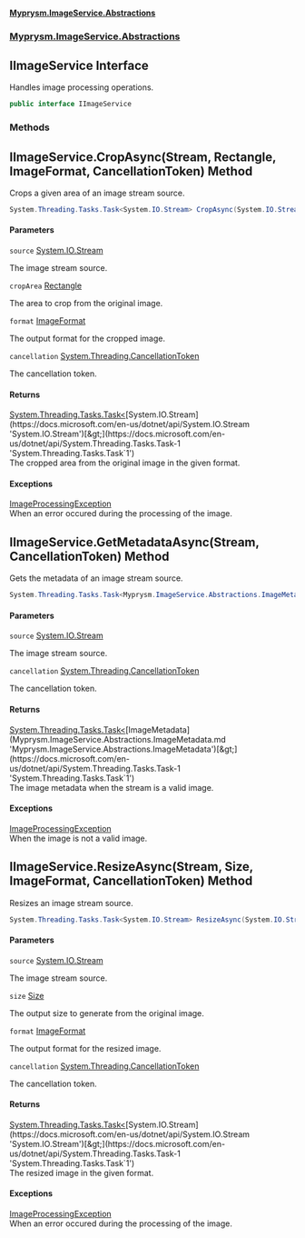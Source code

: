 #### [Myprysm.ImageService.Abstractions](index.md 'index')
### [Myprysm.ImageService.Abstractions](index.md#Myprysm.ImageService.Abstractions 'Myprysm.ImageService.Abstractions')

## IImageService Interface

Handles image processing operations.

```csharp
public interface IImageService
```
### Methods

<a name='Myprysm.ImageService.Abstractions.IImageService.CropAsync(System.IO.Stream,Myprysm.ImageService.Abstractions.Rectangle,Myprysm.ImageService.Abstractions.ImageFormat,System.Threading.CancellationToken)'></a>

## IImageService.CropAsync(Stream, Rectangle, ImageFormat, CancellationToken) Method

Crops a given area of an image stream source.

```csharp
System.Threading.Tasks.Task<System.IO.Stream> CropAsync(System.IO.Stream source, Myprysm.ImageService.Abstractions.Rectangle cropArea, Myprysm.ImageService.Abstractions.ImageFormat format=Myprysm.ImageService.Abstractions.ImageFormat.Original, System.Threading.CancellationToken cancellation=default(System.Threading.CancellationToken));
```
#### Parameters

<a name='Myprysm.ImageService.Abstractions.IImageService.CropAsync(System.IO.Stream,Myprysm.ImageService.Abstractions.Rectangle,Myprysm.ImageService.Abstractions.ImageFormat,System.Threading.CancellationToken).source'></a>

`source` [System.IO.Stream](https://docs.microsoft.com/en-us/dotnet/api/System.IO.Stream 'System.IO.Stream')

The image stream source.

<a name='Myprysm.ImageService.Abstractions.IImageService.CropAsync(System.IO.Stream,Myprysm.ImageService.Abstractions.Rectangle,Myprysm.ImageService.Abstractions.ImageFormat,System.Threading.CancellationToken).cropArea'></a>

`cropArea` [Rectangle](Myprysm.ImageService.Abstractions.Rectangle.md 'Myprysm.ImageService.Abstractions.Rectangle')

The area to crop from the original image.

<a name='Myprysm.ImageService.Abstractions.IImageService.CropAsync(System.IO.Stream,Myprysm.ImageService.Abstractions.Rectangle,Myprysm.ImageService.Abstractions.ImageFormat,System.Threading.CancellationToken).format'></a>

`format` [ImageFormat](Myprysm.ImageService.Abstractions.ImageFormat.md 'Myprysm.ImageService.Abstractions.ImageFormat')

The output format for the cropped image.

<a name='Myprysm.ImageService.Abstractions.IImageService.CropAsync(System.IO.Stream,Myprysm.ImageService.Abstractions.Rectangle,Myprysm.ImageService.Abstractions.ImageFormat,System.Threading.CancellationToken).cancellation'></a>

`cancellation` [System.Threading.CancellationToken](https://docs.microsoft.com/en-us/dotnet/api/System.Threading.CancellationToken 'System.Threading.CancellationToken')

The cancellation token.

#### Returns
[System.Threading.Tasks.Task&lt;](https://docs.microsoft.com/en-us/dotnet/api/System.Threading.Tasks.Task-1 'System.Threading.Tasks.Task`1')[System.IO.Stream](https://docs.microsoft.com/en-us/dotnet/api/System.IO.Stream 'System.IO.Stream')[&gt;](https://docs.microsoft.com/en-us/dotnet/api/System.Threading.Tasks.Task-1 'System.Threading.Tasks.Task`1')  
The cropped area from the original image in the given format.

#### Exceptions

[ImageProcessingException](Myprysm.ImageService.Abstractions.Exceptions.ImageProcessingException.md 'Myprysm.ImageService.Abstractions.Exceptions.ImageProcessingException')  
When an error occured during the processing of the image.

<a name='Myprysm.ImageService.Abstractions.IImageService.GetMetadataAsync(System.IO.Stream,System.Threading.CancellationToken)'></a>

## IImageService.GetMetadataAsync(Stream, CancellationToken) Method

Gets the metadata of an image stream source.

```csharp
System.Threading.Tasks.Task<Myprysm.ImageService.Abstractions.ImageMetadata> GetMetadataAsync(System.IO.Stream source, System.Threading.CancellationToken cancellation=default(System.Threading.CancellationToken));
```
#### Parameters

<a name='Myprysm.ImageService.Abstractions.IImageService.GetMetadataAsync(System.IO.Stream,System.Threading.CancellationToken).source'></a>

`source` [System.IO.Stream](https://docs.microsoft.com/en-us/dotnet/api/System.IO.Stream 'System.IO.Stream')

The image stream source.

<a name='Myprysm.ImageService.Abstractions.IImageService.GetMetadataAsync(System.IO.Stream,System.Threading.CancellationToken).cancellation'></a>

`cancellation` [System.Threading.CancellationToken](https://docs.microsoft.com/en-us/dotnet/api/System.Threading.CancellationToken 'System.Threading.CancellationToken')

The cancellation token.

#### Returns
[System.Threading.Tasks.Task&lt;](https://docs.microsoft.com/en-us/dotnet/api/System.Threading.Tasks.Task-1 'System.Threading.Tasks.Task`1')[ImageMetadata](Myprysm.ImageService.Abstractions.ImageMetadata.md 'Myprysm.ImageService.Abstractions.ImageMetadata')[&gt;](https://docs.microsoft.com/en-us/dotnet/api/System.Threading.Tasks.Task-1 'System.Threading.Tasks.Task`1')  
The image metadata when the stream is a valid image.

#### Exceptions

[ImageProcessingException](Myprysm.ImageService.Abstractions.Exceptions.ImageProcessingException.md 'Myprysm.ImageService.Abstractions.Exceptions.ImageProcessingException')  
When the image is not a valid image.

<a name='Myprysm.ImageService.Abstractions.IImageService.ResizeAsync(System.IO.Stream,Myprysm.ImageService.Abstractions.Size,Myprysm.ImageService.Abstractions.ImageFormat,System.Threading.CancellationToken)'></a>

## IImageService.ResizeAsync(Stream, Size, ImageFormat, CancellationToken) Method

Resizes an image stream source.

```csharp
System.Threading.Tasks.Task<System.IO.Stream> ResizeAsync(System.IO.Stream source, Myprysm.ImageService.Abstractions.Size size, Myprysm.ImageService.Abstractions.ImageFormat format=Myprysm.ImageService.Abstractions.ImageFormat.Original, System.Threading.CancellationToken cancellation=default(System.Threading.CancellationToken));
```
#### Parameters

<a name='Myprysm.ImageService.Abstractions.IImageService.ResizeAsync(System.IO.Stream,Myprysm.ImageService.Abstractions.Size,Myprysm.ImageService.Abstractions.ImageFormat,System.Threading.CancellationToken).source'></a>

`source` [System.IO.Stream](https://docs.microsoft.com/en-us/dotnet/api/System.IO.Stream 'System.IO.Stream')

The image stream source.

<a name='Myprysm.ImageService.Abstractions.IImageService.ResizeAsync(System.IO.Stream,Myprysm.ImageService.Abstractions.Size,Myprysm.ImageService.Abstractions.ImageFormat,System.Threading.CancellationToken).size'></a>

`size` [Size](Myprysm.ImageService.Abstractions.Size.md 'Myprysm.ImageService.Abstractions.Size')

The output size to generate from the original image.

<a name='Myprysm.ImageService.Abstractions.IImageService.ResizeAsync(System.IO.Stream,Myprysm.ImageService.Abstractions.Size,Myprysm.ImageService.Abstractions.ImageFormat,System.Threading.CancellationToken).format'></a>

`format` [ImageFormat](Myprysm.ImageService.Abstractions.ImageFormat.md 'Myprysm.ImageService.Abstractions.ImageFormat')

The output format for the resized image.

<a name='Myprysm.ImageService.Abstractions.IImageService.ResizeAsync(System.IO.Stream,Myprysm.ImageService.Abstractions.Size,Myprysm.ImageService.Abstractions.ImageFormat,System.Threading.CancellationToken).cancellation'></a>

`cancellation` [System.Threading.CancellationToken](https://docs.microsoft.com/en-us/dotnet/api/System.Threading.CancellationToken 'System.Threading.CancellationToken')

The cancellation token.

#### Returns
[System.Threading.Tasks.Task&lt;](https://docs.microsoft.com/en-us/dotnet/api/System.Threading.Tasks.Task-1 'System.Threading.Tasks.Task`1')[System.IO.Stream](https://docs.microsoft.com/en-us/dotnet/api/System.IO.Stream 'System.IO.Stream')[&gt;](https://docs.microsoft.com/en-us/dotnet/api/System.Threading.Tasks.Task-1 'System.Threading.Tasks.Task`1')  
The resized image in the given format.

#### Exceptions

[ImageProcessingException](Myprysm.ImageService.Abstractions.Exceptions.ImageProcessingException.md 'Myprysm.ImageService.Abstractions.Exceptions.ImageProcessingException')  
When an error occured during the processing of the image.
